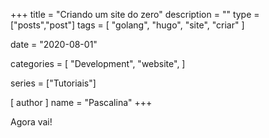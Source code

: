 +++
title = "Criando um site do zero"
description = ""
type = ["posts","post"]
tags = [
    "golang",
    "hugo",
    "site",
    "criar"
]

date = "2020-08-01"

categories = [
    "Development",
    "website",
]

series = ["Tutoriais"]

[ author ]
  name = "Pascalina"
+++

Agora vai!

